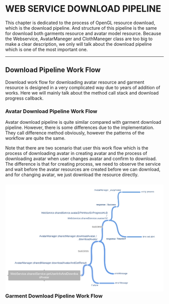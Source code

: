 # WEB SERVICE DOWNLOAD PIPELINE

This chapter is dedicated to the process of OpenGL resource download, which is the download pipeline. And structure of this pipeline is the same for download both garments resource and avatar model resource. Because the Webservice, AvatarManeger and ClothManeger class are too big to make a clear description, we only will talk about the download pipeline which is one of the most important one.

---

## Download Pipeline Work Flow

Download work flow for downloading avatar resource and garment resource is designed in a very complicated way due to years of addition of works. Here we will mainly talk about the method call stack and download progress callback.

### Avatar Download Pipeline Work Flow

Avatar download pipeline is quite similar compared with garment download pipeline. However, there is some differences due to the implementation. They call difference method obviously, however the patterns of the workflow are quite the same.

Note that there are two scenario that user this work flow which is the process of downloading avatar in creating avatar and the process of downloading avatar when user changes avatar and confirm to download. The difference is that for creating process, we need to observe the service and wait before the avatar resources are created before we can download, and for changing avatar, we just download the resource directly.

### ![](/assets/WebService_sharedService_getUserInfoAndDownloadAvatar.png)Garment Download Pipeline Work Flow





